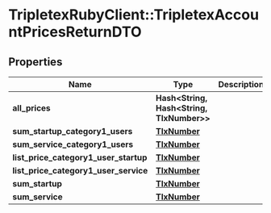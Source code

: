 # TripletexRubyClient::TripletexAccountPricesReturnDTO

## Properties
Name | Type | Description | Notes
------------ | ------------- | ------------- | -------------
**all_prices** | **Hash&lt;String, Hash&lt;String, TlxNumber&gt;&gt;** |  | [optional] 
**sum_startup_category1_users** | [**TlxNumber**](TlxNumber.md) |  | [optional] 
**sum_service_category1_users** | [**TlxNumber**](TlxNumber.md) |  | [optional] 
**list_price_category1_user_startup** | [**TlxNumber**](TlxNumber.md) |  | [optional] 
**list_price_category1_user_service** | [**TlxNumber**](TlxNumber.md) |  | [optional] 
**sum_startup** | [**TlxNumber**](TlxNumber.md) |  | [optional] 
**sum_service** | [**TlxNumber**](TlxNumber.md) |  | [optional] 


